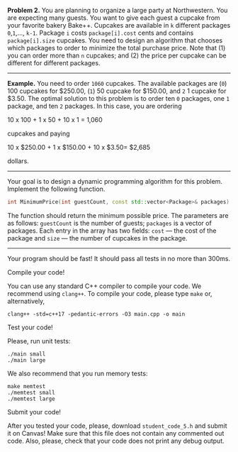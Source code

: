 **Problem 2.** You are planning to organize a large party at Northwestern. You are expecting many guests. You want to give each guest a cupcake from
your favorite bakery Bake++. Cupcakes are available in `k` different packages `0`,`1`,..., `k-1`. Package `i` costs `package[i].cost` cents and contains 
`package[i].size` cupcakes. You need to design an algorithm that chooses which packages to order to minimize the total purchase price. Note that (1) you can order
more than `n` cupcakes; and (2) the price per cupcake can be different for different packages.

--------------

**Example.** You need to order `1060` cupcakes. The available packages are (`0`) 100 cupcakes for $250.00, (`1`) 50 cupcake for $150.00, and `2` 1 cupcake for $3.50. The optimal solution to this problem is to order ten
 `0` packages, one `1` package, and ten `2` packages. In this case, you are ordering 

10 x 100 + 1 x 50 + 10 x 1 = 1,060

cupcakes and paying 

10 x $250.00 + 1 x $150.00 + 10 x $3.50= $2,685

dollars.

--------------

Your goal is to design a dynamic programming algorithm for this problem. Implement the following function.

```cpp
int MinimumPrice(int guestCount, const std::vector<Package>& packages)
```                 

The function should return the minimum possible price. The parameters are as follows: `guestCount` is the number of guests; `packages` is a vector of packages. Each entry in the array has two fields: `cost` &mdash; the cost of the package
and `size` &mdash; the number of cupcakes in the package.

--------------


Your program should be fast! It should pass all tests in no more than 300ms.

Compile your code!

You can use any standard C++ compiler to compile your code. We recommend using `clang++`. To compile your code, please type `make` or, alternatively, 

```
clang++ -std=c++17 -pedantic-errors -O3 main.cpp -o main
```

Test your code!

Please, run unit tests:
``` 
./main small
./main large
```

We also recommend that you run memory tests:
```
make memtest
./memtest small
./memtest large
```

Submit your code!

After you tested your code, please, download 
``student_code_5.h`` and submit it on Canvas! Make sure that this file does not contain any commented out code. Also, please, check that your code does not print any debug output.